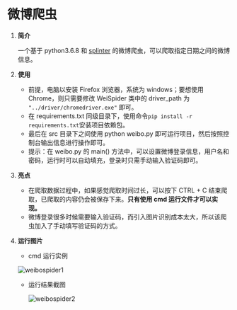 # 微博爬虫

1. **简介**

   一个基于 python3.6.8 和 [splinter](https://github.com/cobrateam/splinter)  的微博爬虫，可以爬取指定日期之间的微博信息。

2. **使用**

   - 前提，电脑以安装 Firefox 浏览器，系统为 windows；要想使用 Chrome，则只需要修改 WeiSpider 类中的 driver_path 为 ` "../driver/chromedriver.exe" ` 即可。
   - 在 requirements.txt 同级目录下，使用命令`pip install -r requirements.txt`安装项目依赖包。
   - 最后在 src 目录下之间使用 python weibo.py 即可运行项目，然后按照控制台输出信息进行操作即可。
   - 提示：在 weibo.py 的 main() 方法中，可以设置微博登录信息，用户名和密码，运行时可以自动填充，登录时只需手动输入验证码即可。

3. **亮点**

   - 在爬取数据过程中，如果感觉爬取时间过长，可以按下 CTRL + C 结束爬取，已爬取的内容仍会被保存下来。**只有使用 cmd 运行文件才可以实现。**
   - 微博登录很多时候需要输入验证码，而引入图片识别成本太大，所以该爬虫加入了手动填写验证码的方式。
   
4. **运行图片**

   -  cmd 运行实例

     ![weibospider1](https://github.com/lingmacker/Graph-bed/blob/master/weibospider1.png)

   - 运行结果截图

     ![weibospider2](https://github.com/lingmacker/Graph-bed/blob/master/weibospider2.png)